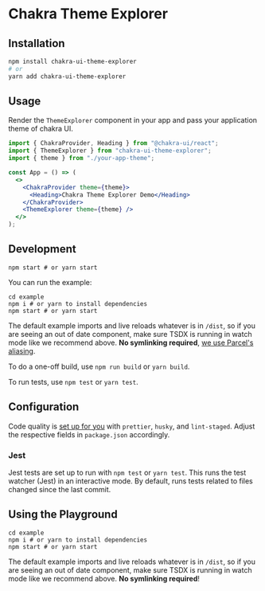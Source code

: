 # Chakra Theme Explorer

## Installation

```bash
npm install chakra-ui-theme-explorer
# or
yarn add chakra-ui-theme-explorer
```

## Usage

Render the `ThemeExplorer` component in your app and pass your application theme of chakra UI.

```jsx
import { ChakraProvider, Heading } from "@chakra-ui/react";
import { ThemeExplorer } from "chakra-ui-theme-explorer";
import { theme } from "./your-app-theme";

const App = () => (
  <>
    <ChakraProvider theme={theme}>
      <Heading>Chakra Theme Explorer Demo</Heading>
    </ChakraProvider>
    <ThemeExplorer theme={theme} />
  </>
);
```

## Development

```
npm start # or yarn start
```

You can run the example:

```
cd example
npm i # or yarn to install dependencies
npm start # or yarn start
```

The default example imports and live reloads whatever is in `/dist`, so if you are seeing an out of date component, make sure TSDX is running in watch mode like we recommend above. **No symlinking required**, [we use Parcel's aliasing](https://github.com/palmerhq/tsdx/pull/88/files).

To do a one-off build, use `npm run build` or `yarn build`.

To run tests, use `npm test` or `yarn test`.

## Configuration

Code quality is [set up for you](https://github.com/palmerhq/tsdx/pull/45/files) with `prettier`, `husky`, and `lint-staged`. Adjust the respective fields in `package.json` accordingly.

### Jest

Jest tests are set up to run with `npm test` or `yarn test`. This runs the test watcher (Jest) in an interactive mode. By default, runs tests related to files changed since the last commit.

## Using the Playground

```
cd example
npm i # or yarn to install dependencies
npm start # or yarn start
```

The default example imports and live reloads whatever is in `/dist`, so if you are seeing an out of date component, make sure TSDX is running in watch mode like we recommend above. **No symlinking required**!
